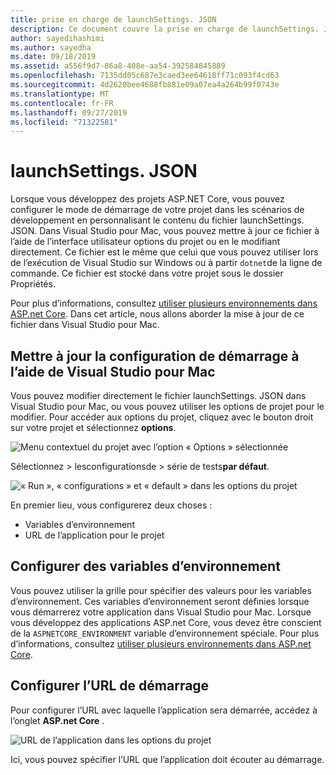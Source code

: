 ```yaml
---
title: prise en charge de launchSettings. JSON
description: Ce document couvre la prise en charge de launchSettings. JSON dans Visual Studio pour Mac
author: sayedihashimi
ms.author: sayedha
ms.date: 09/18/2019
ms.assetid: a556f9d7-86a8-408e-aa54-392584845889
ms.openlocfilehash: 7135dd05c687e3caed3ee64618ff71c093f4cd63
ms.sourcegitcommit: 4d2620bee4688fb881e09a07ea4a264b99f0743e
ms.translationtype: MT
ms.contentlocale: fr-FR
ms.lasthandoff: 09/27/2019
ms.locfileid: "71322581"
---
```

# <a name="launchsettingsjson"></a>launchSettings. JSON

Lorsque vous développez des projets ASP.NET Core, vous pouvez configurer le mode de démarrage de votre projet dans les scénarios de développement en personnalisant le contenu du fichier launchSettings. JSON. Dans Visual Studio pour Mac, vous pouvez mettre à jour ce fichier à l’aide de l’interface utilisateur options du projet ou en le modifiant directement. Ce fichier est le même que celui que vous pouvez utiliser lors de l’exécution de Visual Studio sur Windows ou à partir `dotnet`de la ligne de commande. Ce fichier est stocké dans votre projet sous le dossier Propriétés.

Pour plus d’informations, consultez [utiliser plusieurs environnements dans ASP.net Core](https://docs.microsoft.com/aspnet/core/fundamentals/environments). Dans cet article, nous allons aborder la mise à jour de ce fichier dans Visual Studio pour Mac.

## <a name="update-the-start-configuration-by-using-visual-studio-for-mac"></a>Mettre à jour la configuration de démarrage à l’aide de Visual Studio pour Mac

Vous pouvez modifier directement le fichier launchSettings. JSON dans Visual Studio pour Mac, ou vous pouvez utiliser les options de projet pour le modifier. Pour accéder aux options du projet, cliquez avec le bouton droit sur votre projet et sélectionnez **options**.

![Menu contextuel du projet avec l’option « Options » sélectionnée](media/vsmac-ctx-proj-options.png)

Sélectionnez > lesconfigurationsde > série de tests**par défaut**.

![« Run », « configurations » et « default » dans les options du projet](media/vsmac-run-config-default.png)

En premier lieu, vous configurerez deux choses :

 - Variables d’environnement
 - URL de l’application pour le projet

## <a name="configure-environment-variables"></a>Configurer des variables d’environnement

Vous pouvez utiliser la grille pour spécifier des valeurs pour les variables d’environnement. Ces variables d’environnement seront définies lorsque vous démarrerez votre application dans Visual Studio pour Mac. Lorsque vous développez des applications ASP.net Core, vous devez être conscient de la `ASPNETCORE_ENVIRONMENT` variable d’environnement spéciale. Pour plus d’informations, consultez [utiliser plusieurs environnements dans ASP.net Core](https://docs.microsoft.com/aspnet/core/fundamentals/environments).


## <a name="configure-the-start-url"></a>Configurer l’URL de démarrage

Pour configurer l’URL avec laquelle l’application sera démarrée, accédez à l’onglet **ASP.net Core** .

![URL de l’application dans les options du projet](media/vsmac-run-config-default-aspnetcore.png)

Ici, vous pouvez spécifier l’URL que l’application doit écouter au démarrage.
